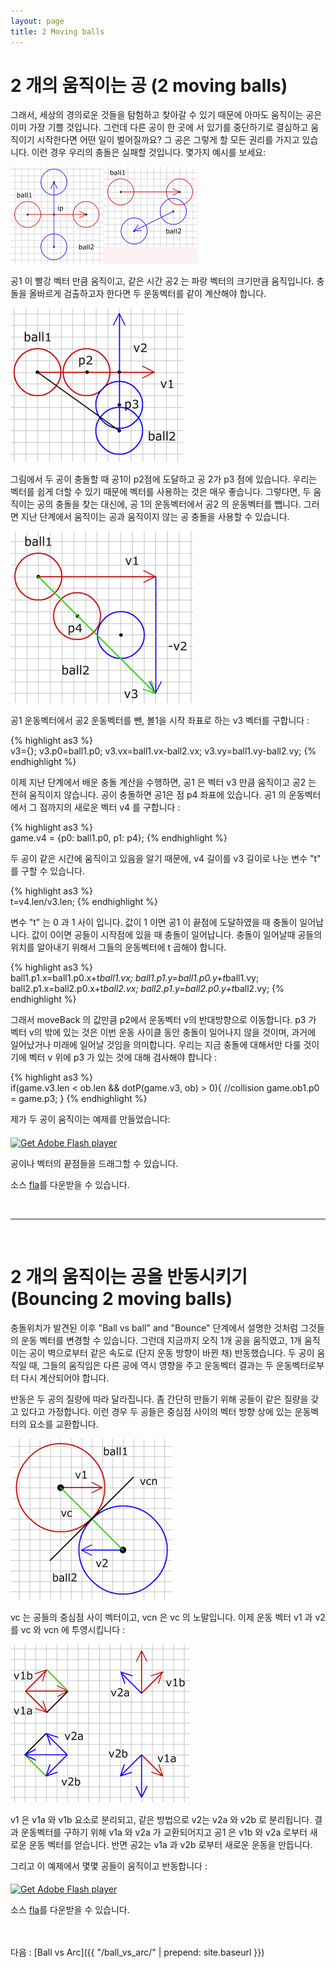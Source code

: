 ```yaml
---
layout: page
title: 2 Moving balls
---
```


# 2 개의 움직이는 공 (2 moving balls)

그래서, 세상의 경의로운 것들을 탐험하고 찾아갈 수 있기 때문에 아마도  움직이는 공은 이미 가장 기쁠 것입니다. 그런데 다른 공이 한 곳에 서 있기를 중단하기로 결심하고 움직이기 시작한다면 어떤 일이 벌어질까요? 그 공은 그렇게 할 모든 권리를 가지고 있습니다. 이런 경우 우리의 충돌은 실패할 것입니다. 몇가지 예시를 보세요:

![Alt 공들이 충돌이 실패할 경우](../img/tut11_1.gif)

공1 이 빨강 벡터 만큼 움직이고, 같은 시간 공2 는 파랑 벡터의 크기만큼 움직입니다. 충돌을 올바르게 검출하고자 한다면 두 운동벡터를 같이 계산해야 합니다.

![Alt 움직이는 공들의 충돌](../img/tut11_3.gif)

그림에서 두 공이 충돌할 때 공1이 p2점에 도달하고 공 2가 p3 점에 있습니다. 우리는 벡터를 쉽게 더할 수 있기 때문에 벡터를 사용하는 것은 매우 좋습니다. 그렇다면, 두 움직이는 공의 충돌을 찾는 대신에, 공 1의 운동벡터에서 공2 의 운동벡터를 뺍니다. 그러면 지난 단계에서 움직이는 공과 움직이지 않는 공 충돌을 사용할 수 있습니다.

![Alt 움직이지 않는 공과의 충돌](../img/tut11_4.gif)

공1 운동벡터에서 공2 운동벡터를 뺀, 볼1을 시작 좌표로 하는 v3 벡터를 구합니다 :

{% highlight as3 %}  
v3={};
v3.p0=ball1.p0;
v3.vx=ball1.vx-ball2.vx;
v3.vy=ball1.vy-ball2.vy;
{% endhighlight %}

이제 지난 단계에서 배운 충돌 계산을 수행하면, 공1 은 벡터 v3 만큼 움직이고 공2 는 전혀 움직이지 않습니다. 공이 충돌하면 공1은 점 p4 좌표에 있습니다. 공1 의 운동벡터에서 그 점까지의 새로운 벡터 v4 를 구합니다 :

{% highlight as3 %}  
game.v4 = {p0: ball1.p0, p1: p4};
{% endhighlight %}

두 공이 같은 시간에 움직이고 있음을 알기 때문에, v4 길이를 v3 길이로 나눈 변수 "t" 를 구할 수 있습니다.

{% highlight as3 %}  
t=v4.len/v3.len;
{% endhighlight %}

변수 "t" 는 0 과 1 사이 입니다. 값이 1 이면 공1 이 끝점에 도달하였을 때 충돌이 일어납니다. 값이 0이면 공들이 시작점에 있을 때 충돌이 일어납니다. 충돌이 일어날때 공들의 위치를 알아내기 위해서 그들의 운동벡터에 t 곱해야 합니다.

{% highlight as3 %}  
ball1.p1.x=ball1.p0.x+t*ball1.vx;
ball1.p1.y=ball1.p0.y+t*ball1.vy;
ball2.p1.x=ball2.p0.x+t*ball2.vx;
ball2.p1.y=ball2.p0.y+t*ball2.vy;
{% endhighlight %}

그래서 moveBack 의 값만큼 p2에서 운동벡터 v의 반대방향으로 이동합니다. p3 가 벡터 v의 밖에 있는 것은 이번 운동 사이클 동안 충돌이 일어나지 않을 것이며, 과거에 일어났거나 미래에 일어날 것임을 의미합니다. 우리는 지금 충돌에 대해서만 다룰 것이기에 벡터 v 위에 p3 가 있는 것에 대해 검사해야 합니다 :

{% highlight as3 %}  
if(game.v3.len < ob.len && dotP(game.v3, ob) > 0){
  //collision
  game.ob1.p0 = game.p3;
}
{% endhighlight %}

제가 두 공이 움직이는 예제를 만들었습니다:

<div id="flashContent">
    <object classid="clsid:d27cdb6e-ae6d-11cf-96b8-444553540000" width="300" height="200" id="vect11" align="middle">
        <param name="movie" value="vect11.swf" />
        <param name="quality" value="high" />
        <param name="bgcolor" value="#ffffff" />
        <param name="play" value="true" />
        <param name="loop" value="true" />
        <param name="wmode" value="opaque" />
        <param name="scale" value="noborder" />
        <param name="menu" value="false" />
        <param name="devicefont" value="false" />
        <param name="salign" value="" />
        <param name="allowScriptAccess" value="sameDomain" />
        <!--[if !IE]>-->
        <object type="application/x-shockwave-flash" data="vect11.swf" width="300" height="200">
            <param name="movie" value="vect11.swf" />
            <param name="quality" value="high" />
            <param name="bgcolor" value="#ffffff" />
            <param name="play" value="true" />
            <param name="loop" value="true" />
            <param name="wmode" value="opaque" />
            <param name="scale" value="noborder" />
            <param name="menu" value="false" />
            <param name="devicefont" value="false" />
            <param name="salign" value="" />
            <param name="allowScriptAccess" value="sameDomain" />
        <!--<![endif]-->
            <a href="http://www.adobe.com/go/getflash">
                <img src="http://www.adobe.com/images/shared/download_buttons/get_flash_player.gif" alt="Get Adobe Flash player" />
            </a>
        <!--[if !IE]>-->
        </object>
        <!--<![endif]-->
    </object>
</div>


공이나 벡터의 끝점들을 드래그할 수 있습니다.

<p>소스 <a href="vect11.fla">fla</a>를 다운받을 수 있습니다. </p>

<br>

-----

<br>

# 2 개의 움직이는 공을 반동시키기 (Bouncing 2 moving balls)

충돌위치가 발견된 이후 "Ball vs ball" and "Bounce" 단계에서 설명한 것처럼 그것들의 운동 벡터를 변경할 수 있습니다. 그런데 지금까지 오직 1개 공을 움직였고, 1개 움직이는 공이 벽으로부터 같은 속도로 (단지 운동 방향이 바뀐 채) 반동했습니다. 두 공이 움직일 때, 그들의 움직임은 다른 공에 역시 영향을 주고 운동벡터 결과는 두 운동벡터로부터 다시 계산되어야 합니다.

반동은 두 공의 질량에 따라 달라집니다. 좀 간단히 만들기 위해 공들이 같은 질량을 갖고 있다고 가정합니다. 이런 경우 두 공들은 중심점 사이의 벡터 방향 상에 있는 운동벡터의 요소를 교환합니다.

![Alt 움직이는 2 공의 충돌](../img/tut11_5.gif)

vc 는 공들의 중심점 사이 벡터이고, vcn 은 vc 의 노말입니다. 이제 운동 벡터 v1 과 v2 를 vc 와 vcn 에 투영시킵니다 :

![Alt 두 공의 벡터 요소 교환](../img/tut11_6.gif)

v1 은 v1a 와 v1b 요소로 분리되고, 같은 방법으로 v2는 v2a 와 v2b 로 분리됩니다. 결과 운동벡터를 구하기 위해 v1a 와 v2a 가 교환되어지고 공1 은 v1b 와 v2a 로부터 새로운 운동 벡터를 얻습니다. 반면 공2는 v1a 과 v2b 로부터 새로운 운동을 만듭니다.

그리고 이 예제에서 몇몇 공들이 움직이고 반동합니다 :

<div id="flashContent">
    <object classid="clsid:d27cdb6e-ae6d-11cf-96b8-444553540000" width="300" height="200" id="vect11a" align="middle">
        <param name="movie" value="vect11a.swf" />
        <param name="quality" value="high" />
        <param name="bgcolor" value="#ffffff" />
        <param name="play" value="true" />
        <param name="loop" value="true" />
        <param name="wmode" value="opaque" />
        <param name="scale" value="noborder" />
        <param name="menu" value="false" />
        <param name="devicefont" value="false" />
        <param name="salign" value="" />
        <param name="allowScriptAccess" value="sameDomain" />
        <!--[if !IE]>-->
        <object type="application/x-shockwave-flash" data="vect11a.swf" width="300" height="200">
            <param name="movie" value="vect11a.swf" />
            <param name="quality" value="high" />
            <param name="bgcolor" value="#ffffff" />
            <param name="play" value="true" />
            <param name="loop" value="true" />
            <param name="wmode" value="opaque" />
            <param name="scale" value="noborder" />
            <param name="menu" value="false" />
            <param name="devicefont" value="false" />
            <param name="salign" value="" />
            <param name="allowScriptAccess" value="sameDomain" />
        <!--<![endif]-->
            <a href="http://www.adobe.com/go/getflash">
                <img src="http://www.adobe.com/images/shared/download_buttons/get_flash_player.gif" alt="Get Adobe Flash player" />
            </a>
        <!--[if !IE]>-->
        </object>
        <!--<![endif]-->
    </object>
</div>

<p>소스 <a href="vect11a.fla">fla</a>를 다운받을 수 있습니다. </p>


<br>
<br>
다음 : [Ball vs Arc]({{ "/ball_vs_arc/" | prepend: site.baseurl }})



